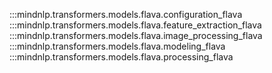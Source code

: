 :::mindnlp.transformers.models.flava.configuration_flava
:::mindnlp.transformers.models.flava.feature_extraction_flava
:::mindnlp.transformers.models.flava.image_processing_flava
:::mindnlp.transformers.models.flava.modeling_flava
:::mindnlp.transformers.models.flava.processing_flava